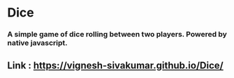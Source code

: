 # Dice
### A simple game of dice rolling between two players. Powered by native javascript.

## Link : https://vignesh-sivakumar.github.io/Dice/
